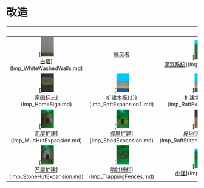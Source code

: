 # 改造  
<br>  |  <br>  |  <br>  |  <br>  
 :----:    |   :----:    |   :----:    |   :----:    
[<img decoding="async" src="Sprite/WhiteWashedWalls.png" href="a.md" style="max-width:50px;max-height:50px;"><br>[白墙](Imp_WhiteWashedWalls.md)](Imp_WhiteWashedWalls.md)  |  [捕风者](Imp_Windcatcher.md)  |  [<img decoding="async" src="Sprite/CropPlotGrowing.png" href="a.md" style="max-width:50px;max-height:50px;"><br>[灌溉系统](Imp_Irrigation.md)](Imp_Irrigation.md)  |  [<img decoding="async" src="Sprite/SeaTrophy.png" href="a.md" style="max-width:50px;max-height:50px;"><br>[海之荣耀](Imp_SeaTrophy.md)](Imp_SeaTrophy.md)  
[<img decoding="async" src="Sprite/HomeSign.png" href="a.md" style="max-width:50px;max-height:50px;"><br>[家园标志](Imp_HomeSign.md)](Imp_HomeSign.md)  |  [<img decoding="async" src="Sprite/Expansion.png" href="a.md" style="max-width:50px;max-height:50px;"><br>[扩建木筏(1)](Imp_RaftExpansion1.md)](Imp_RaftExpansion1.md)  |  [<img decoding="async" src="Sprite/Expansion.png" href="a.md" style="max-width:50px;max-height:50px;"><br>[扩建木筏(2)](Imp_RaftExpansion2.md)](Imp_RaftExpansion2.md)  |  [<img decoding="async" src="Sprite/Door.png" href="a.md" style="max-width:50px;max-height:50px;"><br>[门](Imp_Door.md)](Imp_Door.md)  
[<img decoding="async" src="Sprite/MudHut.png" href="a.md" style="max-width:50px;max-height:50px;"><br>[泥屋扩建](Imp_MudHutExpansion.md)](Imp_MudHutExpansion.md)  |  [<img decoding="async" src="Sprite/Shed.png" href="a.md" style="max-width:50px;max-height:50px;"><br>[棚屋扩建](Imp_ShedExpansion.md)](Imp_ShedExpansion.md)  |  [<img decoding="async" src="Sprite/StitchedHideFloor.png" href="a.md" style="max-width:50px;max-height:50px;"><br>[皮地毯(木筏)](Imp_RaftStitchedHideFloor.md)](Imp_RaftStitchedHideFloor.md)  |  [<img decoding="async" src="Sprite/StitchedHideFloor.png" href="a.md" style="max-width:50px;max-height:50px;"><br>[皮地毯](Imp_StitchedHideFloor.md)](Imp_StitchedHideFloor.md)  
[<img decoding="async" src="Sprite/StoneHut.png" href="a.md" style="max-width:50px;max-height:50px;"><br>[石屋扩建](Imp_StoneHutExpansion.md)](Imp_StoneHutExpansion.md)  |  [<img decoding="async" src="Sprite/TrappingFence.png" href="a.md" style="max-width:50px;max-height:50px;"><br>[陷阱栅栏](Imp_TrappingFences.md)](Imp_TrappingFences.md)  |  [<img decoding="async" src="Sprite/JunglePath.png" href="a.md" style="max-width:50px;max-height:50px;"><br>[小径](Imp_Path.md)](Imp_Path.md)  |    


<script>document.title="改造 - 卡牌生存百科 Card Survival Wiki";</script>